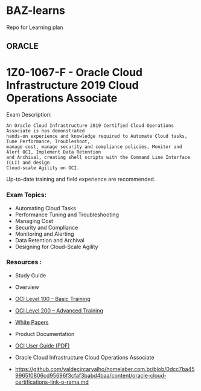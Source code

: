 # BAZ-learns
Repo for Learning plan 

## ORACLE

# 1Z0-1067-F - Oracle Cloud Infrastructure 2019 Cloud Operations Associate 

Exam Description:

```
An Oracle Cloud Infrastructure 2019 Certified Cloud Operations Associate is has demonstrated 
hands-on experience and knowledge required to Automate Cloud tasks, Tune Performance, Troubleshoot, 
manage cost, manage security and compliance policies, Monitor and Alert OCI, Implement Data Retention
and Archival, creating shell scripts with the Command Line Interface (CLI) and design 
Cloud-scale Agility on OCI.
```

Up-to-date training and field experience are recommended.

### Exam Topics:

- Automating Cloud Tasks
- Performance Tuning and Troubleshooting 
- Managing Cost
- Security and Compliance
- Monitoring and Alerting
- Data Retention and Archival
- Designing for Cloud-Scale Agility
  
### Resources :
- Study Guide 
- Overview 
- [OCI Level 100 – Basic Training](https://www.oracle.com/cloud/iaas/training/foundation.html) 
- [OCI Level 200 – Advanced Training](https://www.oracle.com/cloud/iaas/training/advanced.html) 
- [White Papers](https://docs.cloud.oracle.com/en-us/iaas/Content/General/Reference/aqswhitepapers.htm)
- Product Documentation 
- [OCI User Guide (PDF)](https://docs.cloud.oracle.com/en-us/iaas/pdf/ug/OCI_User_Guide.pdf)
- Oracle Cloud Infrastructure Cloud Operations Associate






- https://github.com/valdecircarvalho/homelaber.com.br/blob/0dcc7ba459965f0806cd95696f3cfaf3babd4baa/content/oracle-cloud-certifications-link-o-rama.md
